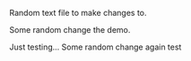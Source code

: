 Random text file to make changes to.


Some random change the demo.

Just testing...
Some random change again
test
